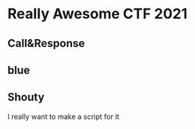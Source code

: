 # Really Awesome CTF 2021

## Call&Response

## blue

## Shouty

I really want to make a script for it
